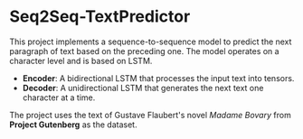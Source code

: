 # Seq2Seq-TextPredictor
This project implements a sequence-to-sequence model to predict the next paragraph of text based on the preceding one. The model operates on a character level and is based on LSTM.

- **Encoder**: A bidirectional LSTM that processes the input text into tensors.
- **Decoder**: A unidirectional LSTM that generates the next text one character at a time.

The project uses the text of Gustave Flaubert's novel *Madame Bovary* from **Project Gutenberg** as the dataset.
